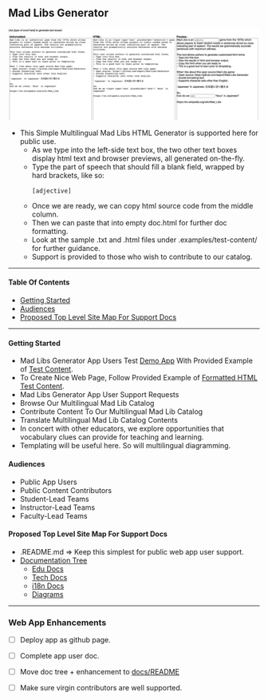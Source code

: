 ## Mad Libs Generator

![example](catalog/test-content/app-demo-screenshot.png)

- This Simple Multilingual Mad Libs HTML Generator is supported here for public use.
  - As we type into the left-side text box, the two other text boxes display html text and browser previews, all generated on-the-fly.
  - Type the part of speech that should fill a blank field, wrapped by hard brackets, like so:
    ```
    [adjective]
    ```
  - Once we are ready, we can copy html source code from the middle column.
  - Then we can paste that into empty doc.html for further doc formatting.
  - Look at the sample .txt and .html files under .examples/test-content/ for further guidance.
  - Support is provided to those who wish to contribute to our catalog.

---

#### Table Of Contents
- [Getting Started](#getting-started)
- [Audiences](#audiences)
- [Proposed Top Level Site Map For Support Docs](#proposed-top-level-site-map-for-support-docs)

---

#### Getting Started
- Mad Libs Generator App Users Test [Demo App](https://urbanspectra-nyc.github.io/Mad-Libs-Generator/code/) With Provided Example of [Test Content](catalog/test-content/test-content.txt).
- To Create Nice Web Page, Follow Provided Example of [Formatted HTML Test Content](catalog/test-content/test-content.html).
- Mad Libs Generator App User Support Requests
- Browse Our Multilingual Mad Lib Catalog
- Contribute Content To Our Multilingual Mad Lib Catalog
- Translate Multilingual Mad Lib Catalog Contents
- In concert with other educators, we explore opportunities that vocabulary clues can provide for teaching and learning.
- Templating will be useful here.  So will multilingual diagramming.

#### Audiences
- Public App Users
- Public Content Contributors
- Student-Lead Teams
- Instructor-Lead Teams
- Faculty-Lead Teams

#### Proposed Top Level Site Map For Support Docs
- .README.md => Keep this simplest for public web app user support.
- [Documentation Tree](docs/)
  - [Edu Docs](docs/edu-docs/)
  - [Tech Docs](docs/tech-docs)
  - [i18n Docs](docs/i18n-docs/)
  - [Diagrams](docs/diagrams/)
---

### Web App Enhancements
- [ ] Deploy app as github page.
- [ ] Complete app user doc.
- [ ] Move doc tree + enhancement to [docs/README](docs/README.md)
- [ ] Make sure virgin contributors are well supported.

